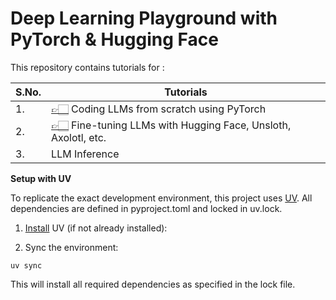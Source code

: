 # Deep Learning Playground with PyTorch & Hugging Face 

This repository contains tutorials for :

| S.No. | Tutorials |
|-------|--------|
| 1. | [👉🏻](https://github.com/akashmathur-2212/PyTorch/tree/main/transformers_from_scratch) Coding LLMs from scratch using PyTorch |
| 2. | [👉🏻](https://github.com/akashmathur-2212/PyTorch/tree/main/llm-finetuning) Fine-tuning LLMs with Hugging Face, Unsloth, Axolotl, etc. |
| 3. | LLM Inference |

**Setup with UV**

To replicate the exact development environment, this project uses [UV](https://docs.astral.sh/uv/). All dependencies are defined in pyproject.toml and locked in uv.lock.

1. [Install](https://docs.astral.sh/uv/getting-started/installation/) UV (if not already installed):

2. Sync the environment:

```
uv sync
```

This will install all required dependencies as specified in the lock file.